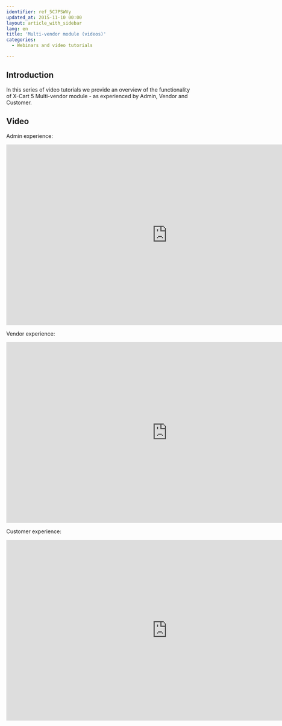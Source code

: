 ```yaml
---
identifier: ref_5C7PSWVy
updated_at: 2015-11-10 00:00
layout: article_with_sidebar
lang: en
title: 'Multi-vendor module (videos)'
categories:
  - Webinars and video tutorials

---
```



## Introduction

In this series of video tutorials we provide an overview of the functionality of X-Cart 5 Multi-vendor module - as experienced by Admin, Vendor and Customer.  

## Video

Admin experience:

<iframe class="youtube-player" type="text/html" style="width: 853px; height: 480px" src="http://www.youtube.com/embed/5GKoZNRPmJA" frameborder="0"></iframe>

Vendor experience:

<iframe class="youtube-player" type="text/html" style="width: 853px; height: 480px" src="http://www.youtube.com/embed/DzJpoRjJkZc" frameborder="0"></iframe>

Customer experience:

<iframe class="youtube-player" type="text/html" style="width: 853px; height: 480px" src="http://www.youtube.com/embed/B0DlNI_egHM" frameborder="0"></iframe>